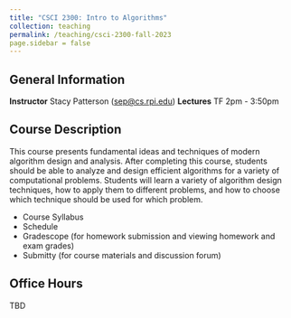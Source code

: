 ```yaml
---
title: "CSCI 2300: Intro to Algorithms"
collection: teaching
permalink: /teaching/csci-2300-fall-2023
page.sidebar = false
---
```



## General Information
**Instructor** Stacy Patterson (sep@cs.rpi.edu)
**Lectures** TF 2pm - 3:50pm  


## Course Description
This course presents fundamental ideas and techniques of modern algorithm design and analysis. 
After completing this course, students should be able to analyze and design efficient algorithms 
for a variety of computational problems. Students will learn a variety of algorithm design techniques, 
how to apply them to different problems, and how to choose which technique should be used for which problem.

- Course Syllabus
- Schedule
- Gradescope (for homework submission and viewing homework and exam grades)
- Submitty (for course materials and discussion forum)


## Office Hours
TBD

